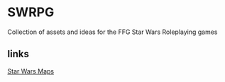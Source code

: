 # SWRPG

Collection of assets and ideas for the FFG Star Wars Roleplaying games

## links

[Star Wars Maps](https://www.reddit.com/r/Star_Wars_Maps/)
